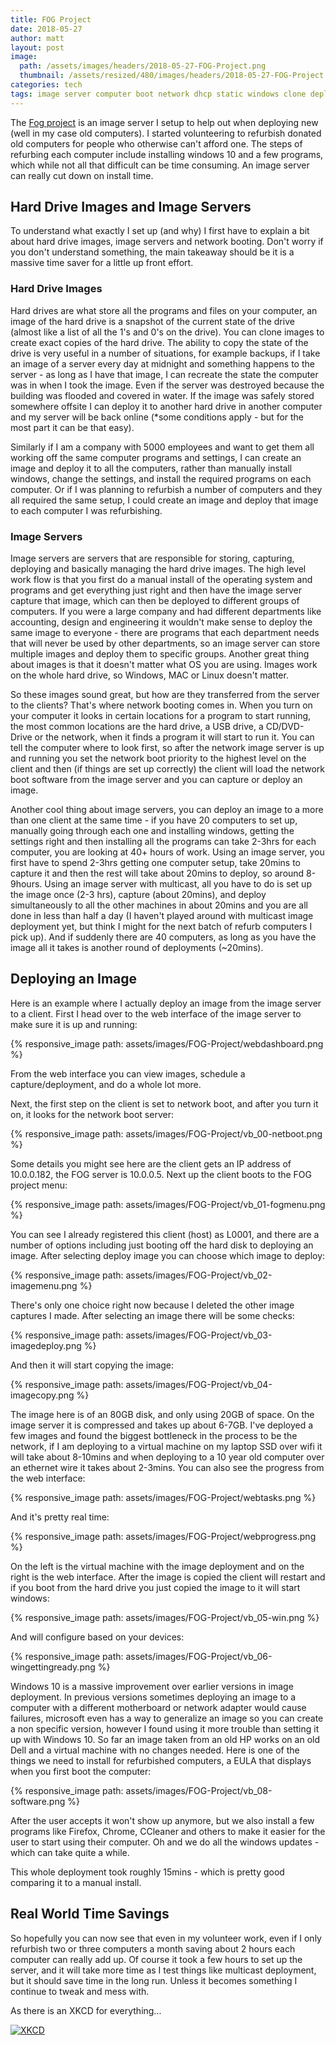 ```yaml
---
title: FOG Project
date: 2018-05-27
author: matt
layout: post
image:
  path: /assets/images/headers/2018-05-27-FOG-Project.png
  thumbnail: /assets/resized/480/images/headers/2018-05-27-FOG-Project.png
categories: tech
tags: image server computer boot network dhcp static windows clone deploy backup
---
```


The [Fog project](https://fogproject.org/) is an image server I setup to help out when deploying new (well in my case old computers). I started volunteering to refurbish donated old computers  for people who otherwise can't afford one. The steps of refurbing each computer include installing windows 10 and a few programs, which while not all that difficult can be time consuming.  An image server can really cut down on install time.

## Hard Drive Images and Image Servers ##

To understand what exactly I set up (and why) I first have to explain a bit about hard drive images, image servers and network booting. Don't worry if you don't understand something, the main takeaway should be it is a massive time saver for a little up front effort.

### Hard Drive Images ###

Hard drives are what store all the programs and files on your computer, an image of the hard drive is a snapshot of the current state of the drive (almost like a list of all the 1's and 0's on the drive). You can clone images to create exact copies of the hard drive. The ability to copy the state of the drive is very useful in a number of situations, for example backups, if I take an image of a server every day at midnight and something happens to the server - as long as I have that image, I can recreate the state the computer was in when I took the image. Even if the server was destroyed because the building was flooded and covered in water. If the image was safely stored somewhere offsite I can deploy it to another hard drive in another computer and my server will be back online (*some conditions apply - but for the most part it can be that easy).

Similarly if I am a company with 5000 employees and want to get them all working off the same computer programs and settings, I can create an image and deploy it to all the computers, rather than manually install windows, change the settings, and install the required programs on each computer. Or if I was planning to refurbish a number of computers and they all required the same setup, I could create an image and deploy that image to each computer I was refurbishing.

### Image Servers ###

Image servers are servers that are responsible for storing, capturing, deploying and basically managing the hard drive images. The high level work flow is that you first do a manual install of the operating system and programs and get everything just right and then have the image server capture that image, which can then be deployed to different groups of computers. If you were a large company and had different departments like accounting, design and engineering it wouldn't make sense to deploy the same image to everyone - there are programs that each department needs that will never be used by other departments, so an image server can store multiple images and deploy them to specific groups. Another great thing about images is that it doesn't matter what OS you are using. Images work on the whole hard drive, so Windows, MAC or Linux doesn't matter.

So these images sound great, but how are they transferred from the server to the clients? That's where network booting comes in. When you turn on your computer it looks in certain locations for a program to start running, the most common locations are the hard drive, a USB drive, a CD/DVD-Drive or the network, when it finds a program it will start to run it. You can tell the computer where to look first, so after the network image server is up and running you set the network boot priority to the highest level on the client and then (if things are set up correctly) the client will load the network boot software from the image server and you can capture or deploy an image.

Another cool thing about image servers, you can deploy an image to a more than one client at the same time - if you have 20 computers to set up, manually going through each one and installing windows, getting the settings right and then installing all the programs can take 2-3hrs for each computer, you are looking at 40+ hours of work. Using an image server, you first have to spend 2-3hrs getting one computer setup, take 20mins to capture it and then the rest will take about 20mins to deploy, so around 8-9hours. Using an image server with multicast, all you have to do is set up the image once (2-3 hrs), capture (about 20mins), and deploy simultaneously to all the other machines in about 20mins and you are all done in less than half a day (I haven't played around with multicast image deployment yet, but think I might for the next batch of refurb computers I pick up). And if suddenly there are 40 computers, as long as you have the image all it takes is another round of deployments (~20mins).

## Deploying an Image ##

Here is an example where I actually deploy an image from the image server to a client. First I head over to the web interface of the image server to make sure it is up and running:

{% responsive_image path: assets/images/FOG-Project/webdashboard.png %}

From the web interface you can view images, schedule a capture/deployment, and do a whole lot more. 

Next, the first step on the client is set to network boot, and after you turn it on, it looks for the network boot server:

{% responsive_image path: assets/images/FOG-Project/vb_00-netboot.png %}

Some details you might see here are the client gets an IP address of 10.0.0.182, the FOG server is 10.0.0.5. Next up the client boots to the FOG project menu:

{% responsive_image path: assets/images/FOG-Project/vb_01-fogmenu.png %}

You can see I already registered this client (host) as L0001, and there are a number of options including just booting off the hard disk to deploying an image. After selecting deploy image you can choose which image to deploy:

{% responsive_image path: assets/images/FOG-Project/vb_02-imagemenu.png %}

There's only one choice right now because I deleted the other image captures I made. After selecting an image there will be some checks:

{% responsive_image path: assets/images/FOG-Project/vb_03-imagedeploy.png %}

And then it will start copying the image: 

{% responsive_image path: assets/images/FOG-Project/vb_04-imagecopy.png %}

The image here is of an 80GB disk, and only using 20GB of space. On the image server it is compressed and takes up about 6-7GB. I've deployed a few images and found the biggest bottleneck in the process to be the network, if I am deploying to a virtual machine on my laptop SSD over wifi it will take about 8-10mins and when deploying to a 10 year old computer over an ethernet wire it takes about 2-3mins. You can also see the progress from the web interface:

{% responsive_image path: assets/images/FOG-Project/webtasks.png %}

And it's pretty real time:

{% responsive_image path: assets/images/FOG-Project/webprogress.png %}

On the left is the virtual machine with the image deployment and on the right is the web interface. After the image is copied the client will restart and if you boot from the hard drive you just copied the image to it will start windows:

{% responsive_image path: assets/images/FOG-Project/vb_05-win.png %}

And will configure based on your devices:

{% responsive_image path: assets/images/FOG-Project/vb_06-wingettingready.png %}

Windows 10 is a massive improvement over earlier versions in image deployment. In previous versions sometimes deploying an image to a computer with a different motherboard or network adapter would cause failures, microsoft even has a way to generalize an image so you can create a non specific version, however I found using it more trouble than setting it up with Windows 10. So far an image taken from an old HP works on an old Dell and a virtual machine with no changes needed. Here is one of the things we need to install for refurbished computers, a EULA that displays when you first boot the computer:

{% responsive_image path: assets/images/FOG-Project/vb_08-software.png %}

After the user accepts it won't show up anymore, but we also install a few programs like Firefox, Chrome, CCleaner and others to make it easier for the user to start using their computer. Oh and we do all the windows updates - which can take quite a while.

This whole deployment took roughly 15mins - which is pretty good comparing it to a manual install.

## Real World Time Savings ##

So hopefully you can now see that even in my volunteer work, even if I only refurbish two or three computers a month saving about 2 hours each computer can really add up. Of course it took a few hours to set up the server, and it will take more time as I test things like multicast deployment, but it should save time in the long run. Unless it becomes something I continue to tweak and mess with.

As there is an XKCD for everything...

<a href="https://xkcd.com/1319/">![XKCD](https://imgs.xkcd.com/comics/automation.png  "XKCD on automation")</a>
